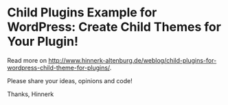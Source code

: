 Child Plugins Example for WordPress: Create Child Themes for Your Plugin!
=========================================================================

Read more on <http://www.hinnerk-altenburg.de/weblog/child-plugins-for-wordpress-child-theme-for-plugins/>.

Please share your ideas, opinions and code!

Thanks,
Hinnerk